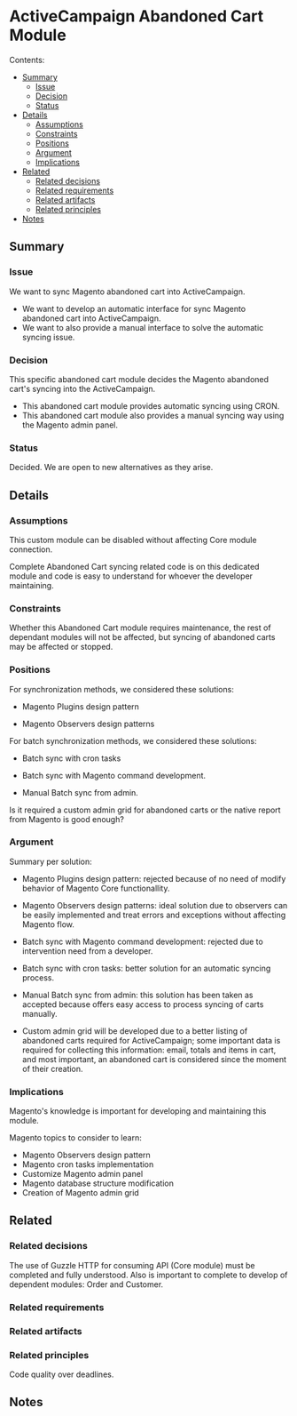 # ActiveCampaign Abandoned Cart Module

Contents:

* [Summary](#summary)
    * [Issue](#issue)
    * [Decision](#decision)
    * [Status](#status)
* [Details](#details)
    * [Assumptions](#assumptions)
    * [Constraints](#constraints)
    * [Positions](#positions)
    * [Argument](#argument)
    * [Implications](#implications)
* [Related](#related)
    * [Related decisions](#related-decisions)
    * [Related requirements](#related-requirements)
    * [Related artifacts](#related-artifacts)
    * [Related principles](#related-principles)
* [Notes](#notes)


## Summary


### Issue

We want to sync Magento abandoned cart into ActiveCampaign.
* We want to develop an automatic interface for sync Magento abandoned cart into ActiveCampaign.
* We want to also provide a manual interface to solve the automatic syncing issue.

### Decision


This specific abandoned cart module decides the Magento abandoned cart's syncing into the ActiveCampaign.
* This abandoned cart module provides automatic syncing using CRON.
* This abandoned cart module also provides a manual syncing way using the Magento admin panel.


### Status

Decided. We are open to new alternatives as they arise.


## Details


### Assumptions

This custom module can be disabled without affecting Core module connection.

Complete Abandoned Cart syncing related code is on this dedicated module and code is easy to understand for whoever the developer maintaining.


### Constraints

Whether this Abandoned Cart module requires maintenance, the rest of dependant modules will not be affected, but syncing of abandoned carts may be affected or stopped.



### Positions

For synchronization methods, we considered these solutions:

* Magento Plugins design pattern

* Magento Observers design patterns

For batch synchronization methods, we considered these solutions:

* Batch sync with cron tasks

* Batch sync with Magento command development.

* Manual Batch sync from admin.

Is it required a custom admin grid for abandoned carts or the native report from Magento is good enough? 



### Argument

Summary per solution:

* Magento Plugins design pattern: rejected because of no need of modify behavior of Magento Core functionallity.

* Magento Observers design patterns: ideal solution due to observers can be easily implemented and treat errors and exceptions without affecting Magento flow.

* Batch sync with Magento command development: rejected due to intervention need from a developer.

* Batch sync with cron tasks: better solution for an automatic syncing process.

* Manual Batch sync from admin: this solution has been taken as accepted because offers easy access to process syncing of carts manually.

* Custom admin grid will be developed due to a better listing of abandoned carts required for ActiveCampaign; some important data is required for collecting this information: email, totals and items in cart, and most important, an abandoned cart is considered since the moment of their creation. 


### Implications

Magento's knowledge is important for developing and maintaining this module.

Magento topics to consider to learn:

* Magento Observers design pattern
* Magento cron tasks implementation
* Customize Magento admin panel
* Magento database structure modification
* Creation of Magento admin grid


## Related


### Related decisions

The use of Guzzle HTTP for consuming API (Core module) must be completed and fully understood.
Also is important to complete to develop of dependent modules: Order and Customer.


### Related requirements



### Related artifacts



### Related principles

Code quality over deadlines.


## Notes
